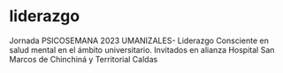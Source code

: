 # liderazgo
Jornada PSICOSEMANA 2023 UMANIZALES- Liderazgo Consciente en salud mental en el ámbito universitario. Invitados en alianza Hospital San Marcos de Chinchiná y Territorial Caldas
